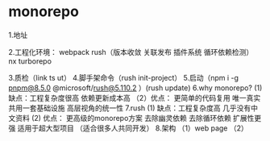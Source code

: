 # monorepo


1.地址

2.工程化环境：
webpack
rush（版本收敛 关联发布 插件系统 循环依赖检测）
nx
turborepo

3.质检（link ts ut）
4.脚手架命令（rush init-project）
5.启动（npm i -g pnpm@8.5.0 @microsoft/rush@5.110.2 ）(rush update)
6.why monorepo? 
 (1)缺点：工程复杂度很高 依赖更新成本高
（2）优点： 更简单的代码复用 唯一真实 共用一套基础设施 高层视角的统一性
7.rush
 (1) 缺点：工程复杂度高  几乎没有中文资料
 (2) 优点： 更高级的monorepo方案 去除幽灵依赖  去除循环依赖  扩展性更强  适用于超大型项目 （适合很多人共同开发）
 8.架构
 （1）web page
  （2）



